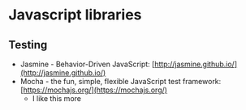 # Javascript libraries
## Testing
* Jasmine - Behavior-Driven JavaScript: [http://jasmine.github.io/](http://jasmine.github.io/)
* Mocha - the fun, simple, flexible JavaScript test framework: [https://mochajs.org/](https://mochajs.org/)
  * I like this more

